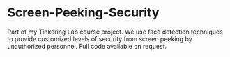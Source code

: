 # Screen-Peeking-Security
Part of my Tinkering Lab course project. We use face detection techniques to provide customized levels of security from screen peeking by unauthorized personnel.
Full code available on request.
